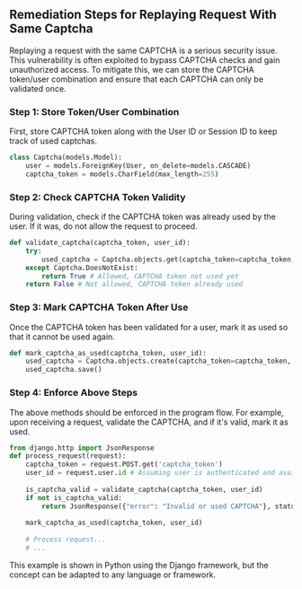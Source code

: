 

## Remediation Steps for Replaying Request With Same Captcha

Replaying a request with the same CAPTCHA is a serious security issue. This vulnerability is often exploited to bypass CAPTCHA checks and gain unauthorized access. To mitigate this, we can store the CAPTCHA token/user combination and ensure that each CAPTCHA can only be validated once.

### Step 1: Store Token/User Combination

First, store CAPTCHA token along with the User ID or Session ID to keep track of used captchas. 

```python
class Captcha(models.Model):
    user = models.ForeignKey(User, on_delete=models.CASCADE)
    captcha_token = models.CharField(max_length=255)
```

### Step 2: Check CAPTCHA Token Validity

During validation, check if the CAPTCHA token was already used by the user. If it was, do not allow the request to proceed. 

```python
def validate_captcha(captcha_token, user_id):
    try:
        used_captcha = Captcha.objects.get(captcha_token=captcha_token, user__id=user_id)
    except Captcha.DoesNotExist:
        return True # Allowed, CAPTCHA token not used yet
    return False # Not allowed, CAPTCHA token already used
```

### Step 3: Mark CAPTCHA Token After Use

Once the CAPTCHA token has been validated for a user, mark it as used so that it cannot be used again.

```python
def mark_captcha_as_used(captcha_token, user_id):
    used_captcha = Captcha.objects.create(captcha_token=captcha_token, user_id=user_id)
    used_captcha.save()
```

### Step 4: Enforce Above Steps

The above methods should be enforced in the program flow. For example, upon receiving a request, validate the CAPTCHA, and if it's valid, mark it as used.

```python
from django.http import JsonResponse
def process_request(request):
    captcha_token = request.POST.get('captcha_token')
    user_id = request.user.id # Assuming user is authenticated and available
    
    is_captcha_valid = validate_captcha(captcha_token, user_id)
    if not is_captcha_valid:
        return JsonResponse({"error": "Invalid or used CAPTCHA"}, status=400)
    
    mark_captcha_as_used(captcha_token, user_id)
    
    # Process request...
    # ...
```

This example is shown in Python using the Django framework, but the concept can be adapted to any language or framework.
